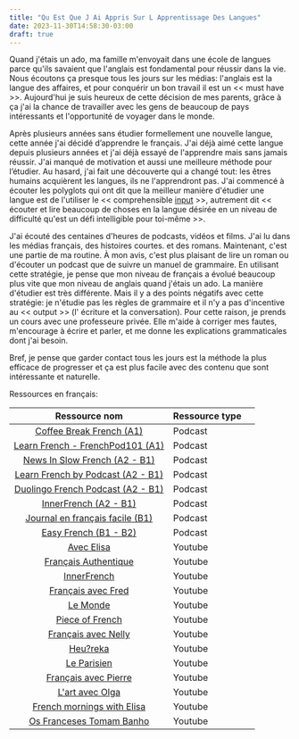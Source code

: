 ```yaml
---
title: "Qu Est Que J Ai Appris Sur L Apprentissage Des Langues"
date: 2023-11-30T14:58:30-03:00
draft: true
---
```


Quand j'étais un ado, ma famille m'envoyait dans une école de langues parce qu'ils savaient que l'anglais est fondamental pour réussir dans la vie. Nous écoutons ça presque tous les jours sur les médias: l'anglais est la langue des affaires, et pour conquérir un bon travail il est un << must have >>. Aujourd'hui je suis heureux de cette décision de mes parents, grâce à ça j'ai la chance de travailler avec les gens de beaucoup de pays intéressants et l'opportunité de voyager dans le monde.

Après plusieurs années sans étudier formellement une nouvelle langue, cette année j'ai décidé d’apprendre le français. J'ai déjà aimé cette langue depuis plusieurs années et j'ai déjà essayé de l'apprendre mais sans jamais réussir. J'ai manqué de motivation et aussi une meilleure méthode pour l’étudier. Au hasard, j'ai fait une découverte qui a changé tout: les êtres humains acquièrent les langues, ils ne l'apprendront pas. J'ai commencé à écouter les polyglots qui ont dit que la meilleur manière d'étudier une langue est de l'utiliser le << comprehensible [input](https://en.wikipedia.org/wiki/Input_hypothesis) >>, autrement dit << écouter et lire beaucoup de choses en la langue désirée en un niveau de difficulté qu'est un défi intelligible pour toi-même >>.

J'ai écouté des centaines d'heures de podcasts, vidéos et films. J'ai lu dans les médias français, des histoires courtes. et des romans. Maintenant, c'est une partie de ma routine. À mon avis, c'est plus plaisant de lire un roman ou d'écouter un podcast que de suivre un manuel de grammaire. En utilisant cette stratégie, je pense que mon niveau de français a évolué beaucoup plus vite que mon niveau de anglais quand j'étais un ado. La manière d'étudier est très différente. Mais il y a des points négatifs avec cette stratégie: je n'étudie pas les règles de grammaire et il n'y a pas d'incentive au << output >> (l' écriture et la conversation). Pour cette raison, je prends un cours avec une professeure privée. Elle m'aide à corriger mes fautes, m'encourage à écrire et parler, et me donne les explications grammaticales dont j'ai besoin.

Bref, je pense que garder contact tous les jours est la méthode la plus efficace de progresser et ça est plus facile avec des contenu que sont intéressante et naturelle.

Ressources en français:

|                        Ressource nom                         | Ressource type |      |
| :----------------------------------------------------------: | -------------- | ---- |
| [Coffee Break French (A1)](https://coffeebreaklanguages.com/coffeebreakfrench/) | Podcast        |      |
| [Learn French - FrenchPod101 (A1)](https://www.frenchpod101.com/lesson-library/beginner/) | Podcast        |      |
| [News In Slow French (A2 - B1)](https://www.newsinslowfrench.com/home/news/beginner) | Podcast        |      |
| [Learn French by Podcast (A2 - B1)](https://learnfrenchbypodcast.com/) | Podcast        |      |
| [Duolingo French Podcast (A2 - B1)](https://podcast.duolingo.com/french) | Podcast        |      |
|  [InnerFrench (A2 - B1)](https://innerfrench.com/podcast/)   | Podcast        |      |
| [Journal en français facile (B1)](https://francaisfacile.rfi.fr/fr/podcasts/journal-en-fran%C3%A7ais-facile/) | Podcast        |      |
|     [Easy French (B1 - B2)](https://www.easyfrench.fm/)      | Podcast        |      |
|       [Avec Elisa](https://www.youtube.com/@AVECELISA)       | Youtube        |      |
| [Français Authentique](https://www.youtube.com/@francaisauthentique) | Youtube        |      |
|     [InnerFrench](https://www.youtube.com/@innerFrench)      | Youtube        |      |
| [Français avec Fred](https://www.youtube.com/@FrancaisAvecFred) | Youtube        |      |
|         [Le Monde](https://www.youtube.com/lemonde)          | Youtube        |      |
|  [Piece of French](https://www.youtube.com/@pieceoffrench)   | Youtube        |      |
| [Français avec Nelly](https://www.youtube.com/@francaisavecnelly) | Youtube        |      |
|        [Heu?reka](https://www.youtube.com/@Heu7reka)         | Youtube        |      |
|      [Le Parisien](https://www.youtube.com/@LeParisien)      | Youtube        |      |
| [Français avec Pierre](https://www.youtube.com/@FrancaisavecPierre) | Youtube        |      |
|   [L'art avec Olga](https://www.youtube.com/@lartavecolga)   | Youtube        |      |
| [French mornings with Elisa](https://www.youtube.com/@FrenchmorningswithElisa) | Youtube        |      |
| [Os Franceses Tomam Banho](https://www.youtube.com/@osfrancesestomambanho) | Youtube        |      |
